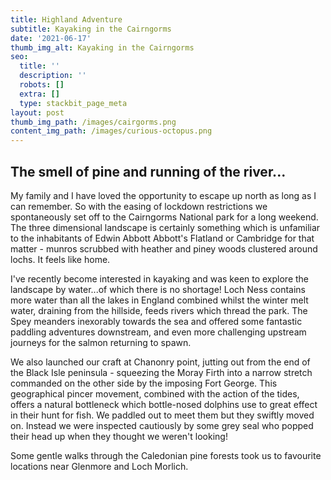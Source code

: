 ```yaml
---
title: Highland Adventure
subtitle: Kayaking in the Cairngorms
date: '2021-06-17'
thumb_img_alt: Kayaking in the Cairngorms
seo:
  title: ''
  description: ''
  robots: []
  extra: []
  type: stackbit_page_meta
layout: post
thumb_img_path: /images/cairgorms.png
content_img_path: /images/curious-octopus.png
---
```

## The smell of pine and running of the river...

My family and I have loved the opportunity to escape up north as long as I can remember.  So with the easing of lockdown restrictions we spontaneously set off to the Cairngorms National park for a long weekend. The three dimensional landscape is certainly something which is unfamiliar to the inhabitants of Edwin Abbott Abbott's Flatland or Cambridge for that matter - munros scrubbed with heather and piney woods clustered around lochs. It feels like home.

I've recently become interested in kayaking and was keen to explore the landscape by water...of which there is no shortage! Loch Ness contains more water than all the lakes in England combined whilst the winter melt water, draining from the hillside, feeds rivers which thread the park. The Spey meanders inexorably towards the sea and offered some fantastic paddling adventures downstream, and even more challenging upstream journeys for the salmon returning to spawn.

We also launched our craft at Chanonry point, jutting out from the end of the Black Isle peninsula - squeezing the Moray Firth into a narrow stretch commanded on the other side by the imposing Fort George. This geographical pincer movement, combined with the action of the tides, offers a natural bottleneck which bottle-nosed dolphins use to great effect in their hunt for fish. We paddled out to meet them but they swiftly moved on. Instead we were inspected cautiously by some grey seal who popped their head up when they thought we weren't looking!

Some gentle walks through the Caledonian pine forests took us to favourite locations near Glenmore and Loch Morlich. 
